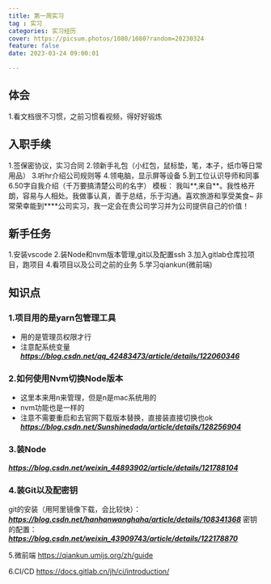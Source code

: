 ```yaml
---
title: 第一周实习
tag : 实习
categories: 实习经历
cover: https://picsum.photos/1080/1080?random=20230324
feature: false
date: 2023-03-24 09:00:01

---
```

## 体会
1.看文档很不习惯，之前习惯看视频，得好好锻炼


## 入职手续

1.签保密协议，实习合同
2.领新手礼包（小红包，鼠标垫，笔，本子，纸巾等日常用品）
3.听hr介绍公司规则等
4.领电脑，显示屏等设备
5.到工位认识导师和同事
6.50字自我介绍（千万要搞清楚公司的名字）
模板：
我叫**,来自**。我性格开朗，容易与人相处。我做事认真，善于总结，乐于沟通。喜欢旅游和享受美食~
非常荣幸能到****公司实习，我一定会在贵公司学习并为公司提供自己的价值！


## 新手任务

1.安装vscode
2.装Node和nvm版本管理,git以及配置ssh
3.加入gitlab仓库拉项目，跑项目
4.看项目以及公司之前的业务
5.学习qiankun(微前端)

## 知识点
### 1.项目用的是yarn包管理工具
- 用的是管理员权限才行
- 注意配系统变量
***https://blog.csdn.net/qq_42483473/article/details/122060346***
### 2.如何使用Nvm切换Node版本
 - 这里本来用n来管理，但是n是mac系统用的
 - nvm功能也是一样的
 - 注意不需要重启和去官网下载版本替换，直接装直接切换也ok
***https://blog.csdn.net/Sunshinedada/article/details/128256904***
### 3.装Node
***https://blog.csdn.net/weixin_44893902/article/details/121788104***
### 4.装Git以及配密钥
git的安装（用阿里镜像下载，会比较快）：
***https://blog.csdn.net/hanhanwanghaha/article/details/108341368***
密钥的配置：
***https://blog.csdn.net/weixin_43909743/article/details/122178870***

5.微前端
https://qiankun.umijs.org/zh/guide

6.CI/CD
https://docs.gitlab.cn/jh/ci/introduction/

